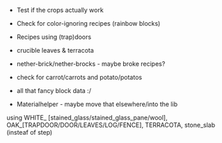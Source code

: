* Test if the crops actually work
* Check for color-ignoring recipes (rainbow blocks)
* Recipes using (trap)doors
* crucible leaves & terracota

* nether-brick/nether-brocks - maybe broke recipes?

* check for carrot/carrots and potato/potatos

* all that fancy block data :/

* Materialhelper - maybe move that elsewhere/into the lib

using WHITE_ [stained_glass/stained_glass_pane/wool], OAK_[TRAPDOOR/DOOR/LEAVES/LOG/FENCE], TERRACOTA, stone_slab (insteaf of step)